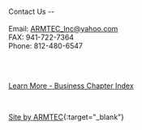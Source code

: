  
<br>
<br>
<br>

Contact Us --<br>
<br>
Email: ARMTEC_Inc@yahoo.com<br>
FAX: 941-722-7364<br>
Phone: 812-480-6547<br>

<br>
<br>

[Learn More - Business Chapter Index](chapters.md#business)

<br>

[Site by ARMTEC](https://www.drupal.org/u/emofsnead){:target="_blank"}
